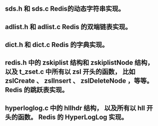 #
## sds.h 和 sds.c	Redis的动态字符串实现。
## adlist.h 和 adlist.c	Redis 的双端链表实现。
## dict.h 和 dict.c	Redis 的字典实现。
## redis.h 中的 zskiplist 结构和 zskiplistNode 结构，以及 t_zset.c 中所有以 zsl 开头的函数， 比如 zslCreate 、 zslInsert 、 zslDeleteNode ，等等。	Redis 的跳跃表实现。
## hyperloglog.c 中的 hllhdr 结构， 以及所有以 hll 开头的函数。	Redis 的 HyperLogLog 实现。




